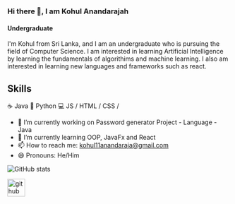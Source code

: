 ### Hi there 👋, I am Kohul Anandarajah
#### Undergraduate
I'm Kohul from Sri Lanka, and I am an undergraduate who is pursuing the field of Computer Science. I am interested in learning Artificial Intelligence by learning the fundamentals of algorithims and machine learning. I also am interested in learning new languages and frameworks such as react.

## Skills
☕ Java
🐍 Python
💻 JS / HTML / CSS / 


- 🔭 I’m currently working on Password generator Project - Language - Java 
- 🌱 I’m currently learning OOP, JavaFx and React 
- 📫 How to reach me: kohul11anandaraja@gmail.com 
- 😄 Pronouns: He/Him

![GitHub stats](https://github-readme-stats.vercel.app/api?username=kohular&show_icons=true)

[<img src='https://cdn.jsdelivr.net/npm/simple-icons@3.0.1/icons/github.svg' alt='github' height='40'>](https://github.com/kohular)


